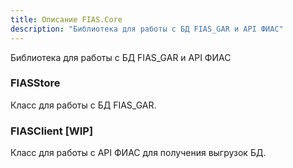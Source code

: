 ```yaml
---
title: Описание FIAS.Core
description: "Библиотека для работы с БД FIAS_GAR и API ФИАС"
---
```


Библиотека для работы с БД FIAS_GAR и API ФИАС

### FIASStore

Класс для работы с БД FIAS_GAR.

### FIASClient [WIP]

Класс для работы с API ФИАС для получения выгрузок БД.
